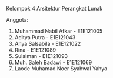 Kelompok 4 Arsitektur Perangkat Lunak

Anggota:
1. Muhammad Nabil Afkar - E1E121005
2. Aditya Putra - E1E121043
3. Anya Salsabila - E1E121022
4. Rina - E1E121089
5. Sulaiman - E1E121093
6. Muh. Saleh Badawi - E1E121069
7. Laode Muhamad Noer Syahwal Yahya
